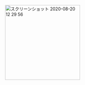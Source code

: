 <img width="245" alt="スクリーンショット 2020-08-20 12 29 56" src="https://user-images.githubusercontent.com/50798936/90713717-ecb41d00-e2e0-11ea-9c74-15e72ad16f91.png">
